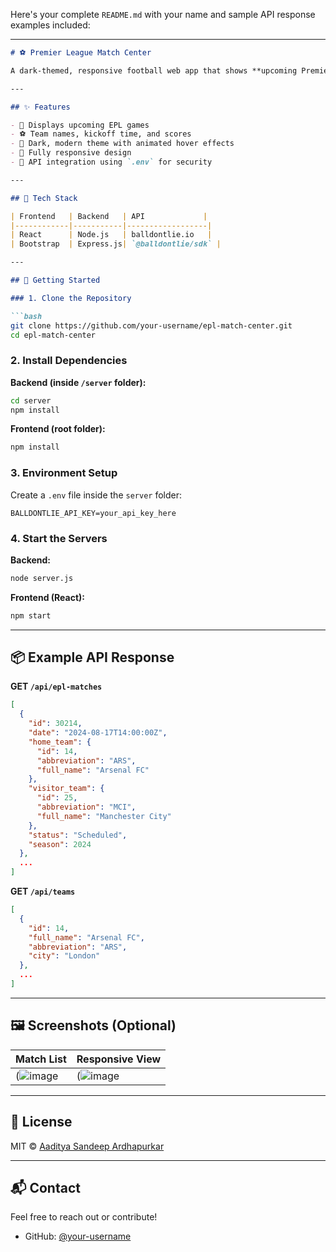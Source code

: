 Here's your complete `README.md` with your name and sample API response examples included:

---

````markdown
# ⚽ Premier League Match Center

A dark-themed, responsive football web app that shows **upcoming Premier League matches** using the [`balldontlie`](https://balldontlie.io/) API (EPL endpoint). Built by **Aaditya Sandeep Ardhapurkar** using **React**, **Node.js**, **Express**, and **Bootstrap**.

---

## ✨ Features

- 📅 Displays upcoming EPL games
- ⚽ Team names, kickoff time, and scores
- 🎨 Dark, modern theme with animated hover effects
- 📱 Fully responsive design
- 🔐 API integration using `.env` for security

---

## 🔧 Tech Stack

| Frontend   | Backend   | API             |
|------------|-----------|------------------|
| React      | Node.js   | balldontlie.io   |
| Bootstrap  | Express.js| `@balldontlie/sdk` |

---

## 🚀 Getting Started

### 1. Clone the Repository

```bash
git clone https://github.com/your-username/epl-match-center.git
cd epl-match-center
````

### 2. Install Dependencies

**Backend (inside `/server` folder):**

```bash
cd server
npm install
```

**Frontend (root folder):**

```bash
npm install
```

### 3. Environment Setup

Create a `.env` file inside the `server` folder:

```env
BALLDONTLIE_API_KEY=your_api_key_here
```

### 4. Start the Servers

**Backend:**

```bash
node server.js
```

**Frontend (React):**

```bash
npm start
```

---

## 📦 Example API Response

**GET `/api/epl-matches`**

```json
[
  {
    "id": 30214,
    "date": "2024-08-17T14:00:00Z",
    "home_team": {
      "id": 14,
      "abbreviation": "ARS",
      "full_name": "Arsenal FC"
    },
    "visitor_team": {
      "id": 25,
      "abbreviation": "MCI",
      "full_name": "Manchester City"
    },
    "status": "Scheduled",
    "season": 2024
  },
  ...
]
```

**GET `/api/teams`**

```json
[
  {
    "id": 14,
    "full_name": "Arsenal FC",
    "abbreviation": "ARS",
    "city": "London"
  },
  ...
]
```

---

## 🖼️ Screenshots (Optional)

| Match List                              | Responsive View                    |
| --------------------------------------- | ---------------------------------- |
| (![image](https://github.com/user-attachments/assets/5a361e30-be14-49c3-8adb-02f8ebc9b87c) | (![image](https://github.com/user-attachments/assets/ca6cf99b-ed42-4491-bfc6-48bb5c20052c) |

---

## 📄 License

MIT © [Aaditya Sandeep Ardhapurkar](https://github.com/Add2207)

---

## 📬 Contact

Feel free to reach out or contribute!

* GitHub: [@your-username](https://github.com/Add2207)

```

